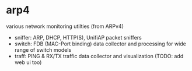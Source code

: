 # arp4
various network monitoring utilties (from ARPv4)

- sniffer: ARP, DHCP, HTTP(S), UnifiAP packet sniffers
- switch:  FDB (MAC-Port binding) data collector and processing for wide range of switch models
- traff:   PING & RX/TX traffic data collector and visualization (TODO: add web ui too)
  

